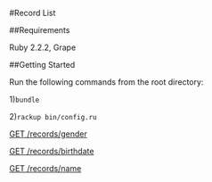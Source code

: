 #Record List

##Requirements

Ruby 2.2.2, Grape

##Getting Started

Run the following commands from the root directory:

1)`bundle`

2)`rackup bin/config.ru`


[GET /records/gender](http://localhost:9292/records/gender)

[GET /records/birthdate](http://localhost:9292/records/birthdate)

[GET /records/name](http://localhost:9292/records/name)
